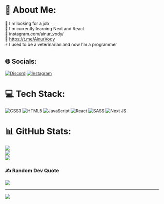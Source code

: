 # 💫 About Me:
🔭 I'm looking for a job<br>🌱 I'm currently learning Next and React<br>💬 instagram.com/ainur_vody/<br>💬 https://t.me/AinurVody<br>⚡ I used to be a veterinarian and now I'm a programmer


## 🌐 Socials:
[![Discord](https://img.shields.io/badge/Discord-%237289DA.svg?logo=discord&logoColor=white)](https://discord.gg/ainuriilya) [![Instagram](https://img.shields.io/badge/Instagram-%23E4405F.svg?logo=Instagram&logoColor=white)](https://instagram.com/ainur_vody) 

# 💻 Tech Stack:
![CSS3](https://img.shields.io/badge/css3-%231572B6.svg?style=for-the-badge&logo=css3&logoColor=white) ![HTML5](https://img.shields.io/badge/html5-%23E34F26.svg?style=for-the-badge&logo=html5&logoColor=white) ![JavaScript](https://img.shields.io/badge/javascript-%23323330.svg?style=for-the-badge&logo=javascript&logoColor=%23F7DF1E) ![React](https://img.shields.io/badge/react-%2320232a.svg?style=for-the-badge&logo=react&logoColor=%2361DAFB) ![SASS](https://img.shields.io/badge/SASS-hotpink.svg?style=for-the-badge&logo=SASS&logoColor=white) ![Next JS](https://img.shields.io/badge/Next-black?style=for-the-badge&logo=next.js&logoColor=white)
# 📊 GitHub Stats:
![](https://github-readme-stats.vercel.app/api?username=IlyaMarmysh&theme=dark&hide_border=true&include_all_commits=false&count_private=false)<br/>
![](https://github-readme-streak-stats.herokuapp.com/?user=IlyaMarmysh&theme=dark&hide_border=true)<br/>
![](https://github-readme-stats.vercel.app/api/top-langs/?username=IlyaMarmysh&theme=dark&hide_border=true&include_all_commits=false&count_private=false&layout=compact)

### ✍️ Random Dev Quote
![](https://quotes-github-readme.vercel.app/api?type=horizontal&theme=radical)

---
[![](https://visitcount.itsvg.in/api?id=IlyaMarmysh&icon=0&color=0)](https://visitcount.itsvg.in)
